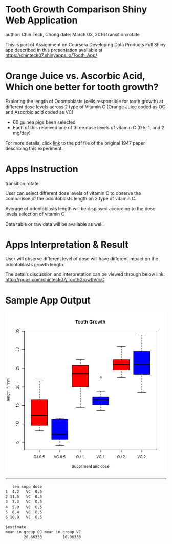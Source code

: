 <style>
.footer{
color: black;
background: #E8E8E8;
position:fixed;
top:90%
text-align:center;
width:100%
}
</style>


Tooth Growth Comparison Shiny Web Application
========================================================
author: Chin Teck, Chong
date: March 03, 2016
transition:rotate


This is part of Assignment on Coursera Developing Data Products 
Full Shiny app described in this presentation available at 
https://chinteck07.shinyapps.io/Tooth_App/


Orange Juice vs. Ascorbic Acid, Which one better for tooth growth?
========================================================
Exploring the length of Odontoblasts (cells responsible for tooth growth) at different dose levels across 2 type of Vitamin C (Orange Juice coded as OC and Ascorbic acid coded as VC)
- 60 guinea pigs been selected
- Each of this received one of three dose levels of vitamin C (0.5, 1, and 2 mg/day) 

For more details, click [link](http://jn.nutrition.org/content/33/5/491.full.pdf) to the pdf file of the original 1947 paper describing this experiment. 

Apps Instruction
========================================================
transition:rotate

User can select different dose levels of vitamin C to observe the comparison of the odontoblasts length on 2 type of vitamin C. 

Average of odontoblasts length will be displayed according to the dose levels selection of vitamin C

Data table or raw data will be available as well. 


Apps Interpretation & Result
========================================================
User will observe different level of dose will have different impact on the odontoblasts growth length. 

The details discussion and interpretation can be viewed through below link:
http://rpubs.com/chinteck07/ToothGrowthVicC


Sample App Output
========================================================

![plot of chunk unnamed-chunk-1](ToothGrowth-figure/unnamed-chunk-1-1.png)
***

```
   len supp dose
1  4.2   VC  0.5
2 11.5   VC  0.5
3  7.3   VC  0.5
4  5.8   VC  0.5
5  6.4   VC  0.5
6 10.0   VC  0.5
```

```
$estimate
mean in group OJ mean in group VC 
        20.66333         16.96333 
```

